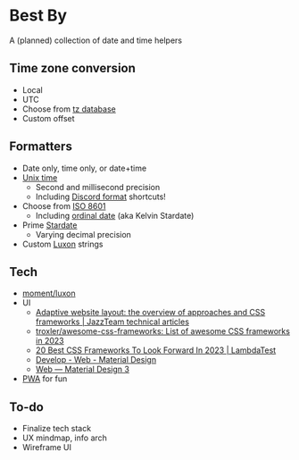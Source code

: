 # Best By

A (planned) collection of date and time helpers

## Time zone conversion

* Local
* UTC
* Choose from [tz database](https://en.wikipedia.org/wiki/Tz_database)
* Custom offset

## Formatters

* Date only, time only, or date+time
* [Unix time](https://en.wikipedia.org/wiki/Unix_time)
  * Second and millisecond precision
  * Including [Discord format](https://discord.com/developers/docs/reference#message-formatting) shortcuts!
* Choose from [ISO 8601](https://en.wikipedia.org/wiki/ISO_8601)
  * Including [ordinal date](https://en.wikipedia.org/wiki/Ordinal_date) (aka Kelvin Stardate)
* Prime [Stardate](https://en.wikipedia.org/wiki/Stardate)
  * Varying decimal precision
* Custom [Luxon](https://moment.github.io/luxon/#/formatting?id=table-of-tokens) strings

## Tech

* [moment\/luxon](https://github.com/moment/luxon)
* UI
  * [Adaptive website layout\: the overview of approaches and CSS frameworks \| JazzTeam technical articles](https://jazzteam.org/en/technical-articles/overview-of-approaches-and-css-frameworks-for-adaptive-web-page-layout/)
  * [troxler\/awesome\-css\-frameworks\: List of awesome CSS frameworks in 2023](https://github.com/troxler/awesome-css-frameworks)
  * [20 Best CSS Frameworks To Look Forward In 2023 \| LambdaTest](https://www.lambdatest.com/blog/best-css-frameworks/)
  * [Develop \- Web \- Material Design](https://m2.material.io/develop/web)
  * [Web — Material Design 3](https://m3.material.io/develop/web)
* [PWA](https://web.dev/progressive-web-apps/) for fun

## To-do

* Finalize tech stack
* UX mindmap, info arch
* Wireframe UI
